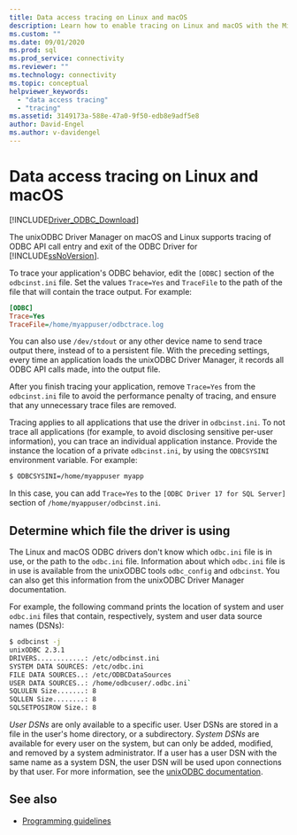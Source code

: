 ```yaml
---
title: Data access tracing on Linux and macOS
description: Learn how to enable tracing on Linux and macOS with the Microsoft ODBC Driver for SQL Server. You can output a log file when you're troubleshooting application behavior.
ms.custom: ""
ms.date: 09/01/2020
ms.prod: sql
ms.prod_service: connectivity
ms.reviewer: ""
ms.technology: connectivity
ms.topic: conceptual
helpviewer_keywords:
  - "data access tracing"
  - "tracing"
ms.assetid: 3149173a-588e-47a0-9f50-edb8e9adf5e8
author: David-Engel
ms.author: v-davidengel
---
```

# Data access tracing on Linux and macOS

[!INCLUDE[Driver_ODBC_Download](../../../includes/driver_odbc_download.md)]

The unixODBC Driver Manager on macOS and Linux supports tracing of ODBC API call entry and exit of the ODBC Driver for [!INCLUDE[ssNoVersion](../../../includes/ssnoversion-md.md)].

To trace your application's ODBC behavior, edit the `[ODBC]` section of the `odbcinst.ini` file. Set the values `Trace=Yes` and `TraceFile` to the path of the file that will contain the trace output. For example:

```ini
[ODBC]
Trace=Yes
TraceFile=/home/myappuser/odbctrace.log
```

You can also use `/dev/stdout` or any other device name to send trace output there, instead of to a persistent file. With the preceding settings, every time an application loads the unixODBC Driver Manager, it records all ODBC API calls made, into the output file.

After you finish tracing your application, remove `Trace=Yes` from the `odbcinst.ini` file to avoid the performance penalty of tracing, and ensure that any unnecessary trace files are removed.

Tracing applies to all applications that use the driver in `odbcinst.ini`. To not trace all applications (for example, to avoid disclosing sensitive per-user information), you can trace an individual application instance. Provide the instance the location of a private `odbcinst.ini`, by using the `ODBCSYSINI` environment variable. For example:

```bash
$ ODBCSYSINI=/home/myappuser myapp
```

In this case, you can add `Trace=Yes` to the `[ODBC Driver 17 for SQL Server]` section of `/home/myappuser/odbcinst.ini`.

## Determine which file the driver is using

The Linux and macOS ODBC drivers don't know which `odbc.ini` file is in use, or the path to the `odbc.ini` file. Information about which `odbc.ini` file is in use is available from the unixODBC tools `odbc_config` and `odbcinst`. You can also get this information from the unixODBC Driver Manager documentation.

For example, the following command prints the location of system and user `odbc.ini` files that contain, respectively, system and user data source names (DSNs):

```bash
$ odbcinst -j
unixODBC 2.3.1
DRIVERS............: /etc/odbcinst.ini
SYSTEM DATA SOURCES: /etc/odbc.ini
FILE DATA SOURCES..: /etc/ODBCDataSources
USER DATA SOURCES..: /home/odbcuser/.odbc.ini`
SQLULEN Size.......: 8
SQLLEN Size........: 8
SQLSETPOSIROW Size.: 8
```

*User DSNs* are only available to a specific user. User DSNs are stored in a file in the user's home directory, or a subdirectory. *System DSNs* are available for every user on the system, but can only be added, modified, and removed by a system administrator. If a user has a user DSN with the same name as a system DSN, the user DSN will be used upon connections by that user. For more information, see the [unixODBC documentation](http://www.unixodbc.org/doc/UserManual/).

## See also

- [Programming guidelines](programming-guidelines.md)
